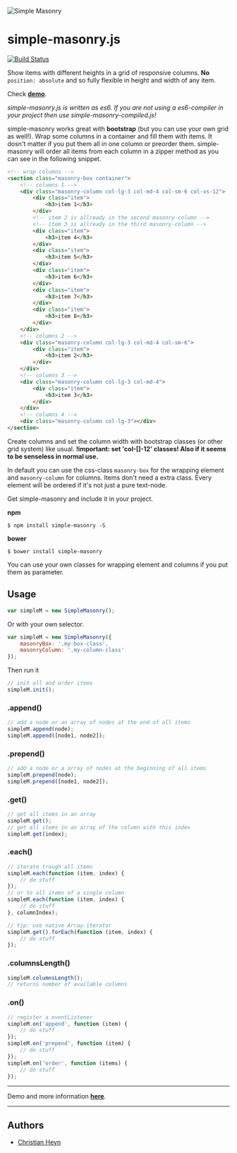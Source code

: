 ![Simple Masonry](http://christianheyn.github.io/simple-masonry.js/img/simple-masonry-readme-logo.png)
# simple-masonry.js

[![Build Status](https://travis-ci.org/christianheyn/simple-masonry.js.svg?branch=master)](https://travis-ci.org/travis-ci/travis-web)


Show items with different heights in a grid of responsive columns.
**No** `position: absolute` and so fully flexible in height and width of any item.

Check **[demo](http://christianheyn.github.io/simple-masonry.js/)**.

_simple-masonry.js is written as es6. If you are not using a es6-compiler in your project then use simple-masonry-compiled.js!_

simple-masonry works great with **bootstrap** (but you can use your own grid as well!). Wrap some columns in a container and fill them with items. It dosn't matter if you put them all in one column or preorder them. simple-masonry will order all items from each column in a zipper method as you can see in the following snippet.


```html
<!-- wrap columns -->
<section class="masonry-box container">
    <!-- columns 1 -->
    <div class="masonry-column col-lg-3 col-md-4 col-sm-6 col-xs-12">
        <div class="item">
            <h3>item 1</h3>
        </div>
        <!-- item 2 is allready in the second masonry-column -->
        <!-- item 3 is allready in the third masonry-column -->
        <div class="item">
            <h3>item 4</h3>
        </div>
        <div class="item">
            <h3>item 5</h3>
        </div>
        <div class="item">
            <h3>item 6</h3>
        </div>
        <div class="item">
            <h3>item 7</h3>
        </div>
        <div class="item">
            <h3>item 8</h3>
        </div>
    </div>
    <!-- columns 2 -->
    <div class="masonry-column col-lg-3 col-md-4 col-sm-6">
        <div class="item">
            <h3>item 2</h3>             
        </div>
    </div>
    <!-- columns 3 -->
    <div class="masonry-column col-lg-3 col-md-4">
        <div class="item">
            <h3>item 3</h3>
        </div>
    </div>
    <!-- columns 4 -->
    <div class="masonry-column col-lg-3"></div>
</section>
```

Create columns and set the column width with bootstrap classes (or other grid system) like usual.
**!important: set 'col-[]-12' classes! Also if it seems to be senseless in normal use.**


In default you can use the css-class `masonry-box` for the wrapping element and `masonry-column` for columns. Items don't need a extra class. Every element will be ordered if it's not just a pure text-node.

Get simple-masonry and include it in your project.

**npm**

```
$ npm install simple-masonry -S
```

**bower**

```
$ bower install simple-masonry
```

You can use your own classes for wrapping element and columns if you put them as parameter.


## Usage
```js
var simpleM = new SimpleMasonry();
```
Or with your own selector.
```js
var simpleM = new SimpleMasonry({
    masonryBox: '.my-box-class',
    masonryColumn: '.my-column-class'
});
```
Then run it
```js
// init all and order items
simpleM.init();
```


### .append()

```js
// add a node or an array of nodes at the end of all items
simpleM.append(node);
simpleM.append([node1, node2]);
```
### .prepend()
```js
// add a node or a array of nodes at the beginning of all items
simpleM.prepend(node);
simpleM.prepend([node1, node2]);
```

### .get()
```js
// get all items in an array
simpleM.get();
// get all items in an array of the column with this index
simpleM.get(index);
```

### .each()
```js
// iterate trough all items
simpleM.each(function (item, index) {
    // do stuff
});
// or to all items of a single column
simpleM.each(function (item, index) {
    // do stuff
}, columnIndex);

// tip: use native Array-iterator
simpleM.get().forEach(function (item, index) {
    // do stuff
});
```

### .columnsLength()
```js
simpleM.columnsLength();
// returns number of available columns
```

### .on()
```js
// register a eventListener
simpleM.on('append', function (item) {
    // do stuff
});
simpleM.on('prepend', function (item) {
    // do stuff
});
simpleM.on('order', function (items) {
    // do stuff
});
```
___


Demo and more information **[here](http://christianheyn.github.io/simple-masonry.js/)**.

___

## Authors

* [Christian Heyn](https://github.com/christianheyn)
